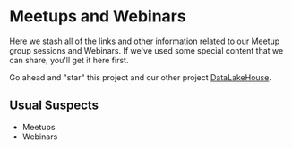 # Meetups and Webinars

Here we stash all of the links and other information related to our Meetup group sessions and Webinars.
If we've used some special content that we can share, you'll get it here first.

Go ahead and "star" this project and our other project [DataLakeHouse](https://github.com/datalakehouse).

## Usual Suspects
- Meetups
- Webinars
